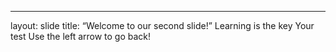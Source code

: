 
---
layout: slide
title: “Welcome to our second slide!”
Learning is the key
Your test
Use the left arrow to go back!
